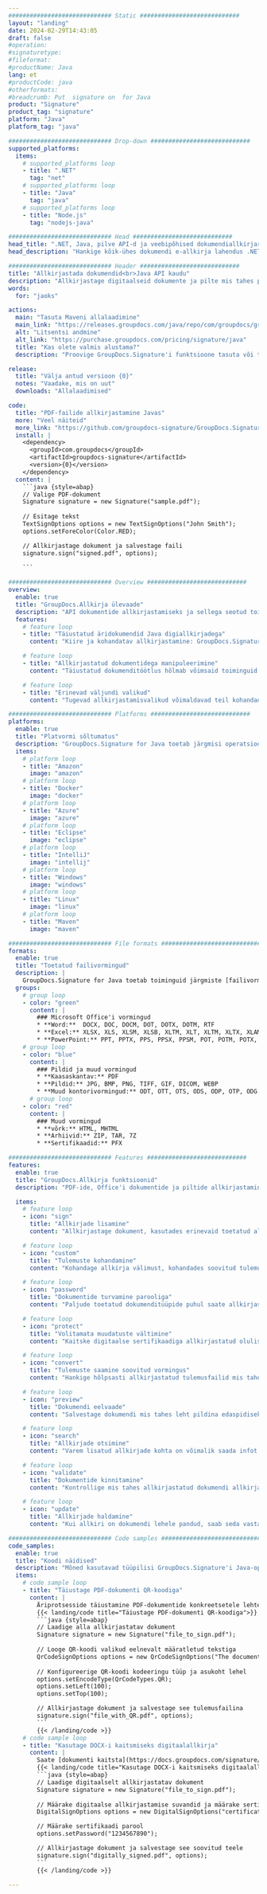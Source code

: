 ```yaml
---
############################# Static ############################
layout: "landing"
date: 2024-02-29T14:43:05
draft: false
#operation: 
#signaturetype: 
#fileformat: 
#productName: Java
lang: et
#productCode: java
#otherformats: 
#breadcrumb: Put  signature on  for Java
product: "Signature"
product_tag: "signature"
platform: "Java"
platform_tag: "java"

############################# Drop-down ############################
supported_platforms:
  items:
    # supported_platforms loop
    - title: ".NET"
      tag: "net"
    # supported_platforms loop
    - title: "Java"
      tag: "java"
    # supported_platforms loop
    - title: "Node.js"
      tag: "nodejs-java"

############################# Head ############################
head_title: ".NET, Java, pilve API-d ja veebipõhised dokumendiallkirjarakendused"
head_description: "Hankige kõik-ühes dokumendi e-allkirja lahendus .NET-i, Java- ja pilvepõhiste rakenduste jaoks. Allkirjastage levinud dokumendivormingud veebis, kasutades lihtsat pukseerimisfunktsiooni"

############################# Header ############################
title: "Allkirjastada dokumendid<br>Java API kaudu"
description: "Allkirjastage digitaalseid dokumente ja pilte mis tahes platvormil, kasutades meie paindlikke API-sid ja rakendusepõhiseid lahendusi programmeerijatele ja lõppkasutajatele."
words:
  for: "jaoks"

actions:
  main: "Tasuta Maveni allalaadimine"
  main_link: "https://releases.groupdocs.com/java/repo/com/groupdocs/groupdocs-signature/"
  alt: "Litsentsi andmine"
  alt_link: "https://purchase.groupdocs.com/pricing/signature/java"
  title: "Kas olete valmis alustama?"
  description: "Proovige GroupDocs.Signature'i funktsioone tasuta või taotlege litsentsi"

release:
  title: "Välja antud versioon {0}"
  notes: "Vaadake, mis on uut"
  downloads: "Allalaadimised"

code:
  title: "PDF-failide allkirjastamine Javas"
  more: "Veel näiteid"
  more_link: "https://github.com/groupdocs-signature/GroupDocs.Signature-for-Java"
  install: |
    <dependency>
      <groupId>com.groupdocs</groupId>
      <artifactId>groupdocs-signature</artifactId>
      <version>{0}</version>
    </dependency>
  content: |
    ```java {style=abap}  
    // Valige PDF-dokument
    Signature signature = new Signature("sample.pdf");
    
    // Esitage tekst
    TextSignOptions options = new TextSignOptions("John Smith");
    options.setForeColor(Color.RED);

    // Allkirjastage dokument ja salvestage faili
    signature.sign("signed.pdf", options);
    
    ```

############################# Overview ############################
overview:
  enable: true
  title: "GroupDocs.Allkirja ülevaade"
  description: "API dokumentide allkirjastamiseks ja sellega seotud toimingute tegemiseks Java rakendustes"
  features:
    # feature loop
    - title: "Täiustatud äridokumendid Java digiallkirjadega"
      content: "Kiire ja kohandatav allkirjastamine: GroupDocs.Signature for Java pakub PDF-ide, piltide ja Office'i dokumentide jaoks laias valikus digitaalallkirjade valikuid. Saate kasutada teksti, vöötkoode, QR-koode, digitaalseid sertifikaate, pilte või peidetud metaandmeid. Dokumentide töötlemine on kiire ja tõhus."

    # feature loop
    - title: "Allkirjastatud dokumentidega manipuleerimine"
      content: "Täiustatud dokumenditöötlus hõlmab võimsaid toiminguid allkirjastatud dokumentidega, kasutades Java jaoks mõeldud GroupDocs.Signature'i. Saate otsida ja kinnitada äridokumentidele lisatud allkirju, kasutades erinevaid kasulikke kriteeriume. Lisaks pääsete juurde üksikasjalikule teabele dokumendi kohta või saate selle lehtede eelvaatepilte."

    # feature loop
    - title: "Erinevad väljundi valikud"
      content: "Tugevad allkirjastamisvalikud võimaldavad teil kohandada GroupDocs.Signature for Java-ga allkirjastatud dokumentide väljundit. Saate täpselt paigutada mis tahes allkirja mis tahes dokumendi lehele ja konfigureerida selle välimust mitmel viisil. Java API toetab allkirjastatud äridokumentide salvestamist paljudes toetatud vormingutes ja pakub võimalusi nende turvamiseks paroolidega."

############################# Platforms ############################
platforms:
  enable: true
  title: "Platvormi sõltumatus"
  description: "GroupDocs.Signature for Java toetab järgmisi operatsioonisüsteeme, raamistikke ja paketihaldureid"
  items:
    # platform loop
    - title: "Amazon"
      image: "amazon"
    # platform loop
    - title: "Docker"
      image: "docker"
    # platform loop
    - title: "Azure"
      image: "azure"
    # platform loop
    - title: "Eclipse"
      image: "eclipse"
    # platform loop
    - title: "IntelliJ"
      image: "intellij"
    # platform loop
    - title: "Windows"
      image: "windows"
    # platform loop
    - title: "Linux"
      image: "linux"
    # platform loop
    - title: "Maven"
      image: "maven"

############################# File formats ############################
formats:
  enable: true
  title: "Toetatud failivormingud"
  description: |
    GroupDocs.Signature for Java toetab toiminguid järgmiste [failivormingutega](https://docs.groupdocs.com/signature/java/supported-document-formats/).
  groups:
    # group loop
    - color: "green"
      content: |
        ### Microsoft Office'i vormingud
        * **Word:**  DOCX, DOC, DOCM, DOT, DOTX, DOTM, RTF
        * **Excel:** XLSX, XLS, XLSM, XLSB, XLTM, XLT, XLTM, XLTX, XLAM, SXC, SpreadsheetML
        * **PowerPoint:** PPT, PPTX, PPS, PPSX, PPSM, POT, POTM, POTX, PPTM
    # group loop
    - color: "blue"
      content: |
        ### Pildid ja muud vormingud
        * **Kaasaskantav:** PDF
        * **Pildid:** JPG, BMP, PNG, TIFF, GIF, DICOM, WEBP
        * **Muud kontorivormingud:** ODT, OTT, OTS, ODS, ODP, OTP, ODG
      # group loop
    - color: "red"
      content: |
        ### Muud vormingud
        * **võrk:** HTML, MHTML
        * **Arhiivid:** ZIP, TAR, 7Z
        * **Sertifikaadid:** PFX

############################# Features ############################
features:
  enable: true
  title: "GroupDocs.Allkirja funktsioonid"
  description: "PDF-ide, Office'i dokumentide ja piltide allkirjastamine digitaalallkirjadega"

  items:
    # feature loop
    - icon: "sign"
      title: "Allkirjade lisamine"
      content: "Allkirjastage dokument, kasutades erinevaid toetatud allkirjatüüpe, asetades digitaalallkirja täpselt mis tahes lehe mis tahes kohta."

    # feature loop
    - icon: "custom"
      title: "Tulemuste kohandamine"
      content: "Kohandage allkirja välimust, kohandades soovitud tulemuse saavutamiseks värvi, fonti, äärist, pööramist ja muid funktsioone."

    # feature loop
    - icon: "password"
      title: "Dokumentide turvamine parooliga"
      content: "Paljude toetatud dokumenditüüpide puhul saate allkirjastatud dokumenti kaitsta parooliga."

    # feature loop
    - icon: "protect"
      title: "Volitamata muudatuste vältimine"
      content: "Kaitske digitaalse sertifikaadiga allkirjastatud olulisi äridokumente volitamata muutmise eest."

    # feature loop
    - icon: "convert"
      title: "Tulemuste saamine soovitud vormingus"
      content: "Hankige hõlpsasti allkirjastatud tulemusfailid mis tahes toetatud vormingus. Samuti saate MS Wordi dokumente hõlpsalt PDF-vormingusse teisendada."

    # feature loop
    - icon: "preview"
      title: "Dokumendi eelvaade"
      content: "Salvestage dokumendi mis tahes leht pildina edaspidiseks töötlemiseks."

    # feature loop
    - icon: "search"
      title: "Allkirjade otsimine"
      content: "Varem lisatud allkirjade kohta on võimalik saada infot konkreetsetes dokumentides."

    # feature loop
    - icon: "validate"
      title: "Dokumentide kinnitamine"
      content: "Kontrollige mis tahes allkirjastatud dokumendi allkirjade õigsust."

    # feature loop
    - icon: "update"
      title: "Allkirjade haldamine"
      content: "Kui allkiri on dokumendi lehele pandud, saab seda vastavalt vajadusele kustutada, teisaldada või värskendada."

############################# Code samples ############################
code_samples:
  enable: true
  title: "Koodi näidised"
  description: "Mõned kasutavad tüüpilisi GroupDocs.Signature'i Java-operatsioonide jaoks"
  items:
    # code sample loop
    - title: "Täiustage PDF-dokumenti QR-koodiga"
      content: |
        Äriprotsesside täiustamine PDF-dokumentide konkreetsetele lehtedele [QR-koodide](https://docs.groupdocs.com/signature/java/esign-document-with-qr-code-signature/) lisamisega võib olla väärtuslik. Seal on näide QR-koodi lisamise kohta, kasutades GroupDocs.Signature for Java.
        {{< landing/code title="Täiustage PDF-dokumenti QR-koodiga">}}
        ```java {style=abap}
        // Laadige alla allkirjastatav dokument
        Signature signature = new Signature("file_to_sign.pdf");
        
        // Looge QR-koodi valikud eelnevalt määratletud tekstiga
        QrCodeSignOptions options = new QrCodeSignOptions("The document is approved by John Smith");
        
        // Konfigureerige QR-koodi kodeeringu tüüp ja asukoht lehel
        options.setEncodeType(QrCodeTypes.QR);
        options.setLeft(100);
        options.setTop(100);

        // Allkirjastage dokument ja salvestage see tulemusfailina
        signature.sign("file_with_QR.pdf", options);
        ```
        {{< /landing/code >}}
    # code sample loop
    - title: "Kasutage DOCX-i kaitsmiseks digitaalallkirja"
      content: |
        Saate [dokumenti kaitsta](https://docs.groupdocs.com/signature/java/esign-document-with-digital-signature/), kasutades digitaalsete sertifikaatidena salvestatud isiklikke või ettevõtte allkirju. Sertifikaadiga tagatud dokumente ei saa muuta ilma allkirja kehtetuks tunnistamata.
        {{< landing/code title="Kasutage DOCX-i kaitsmiseks digitaalallkirja">}}
        ```java {style=abap}   
        // Laadige digitaalselt allkirjastatav dokument
        Signature signature = new Signature("file_to_sign.pdf");
        
        // Määrake digitaalse allkirjastamise suvandid ja määrake sertifikaadi faili tee
        DigitalSignOptions options = new DigitalSignOptions("certificate.pfx");

        // Määrake sertifikaadi parool
        options.setPassword("1234567890");

        // Allkirjastage dokument ja salvestage see soovitud teele
        signature.sign("digitally_signed.pdf", options);
        ```
        {{< /landing/code >}}

---
```

